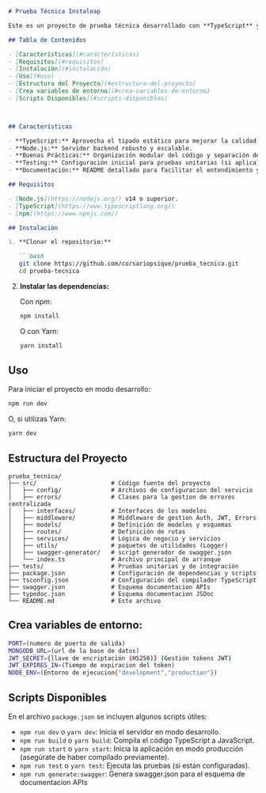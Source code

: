 ```markdown
# Prueba Técnica Instaleap

Este es un proyecto de prueba técnica desarrollado con **TypeScript** y **Node.js**. El objetivo de este proyecto es demostrar buenas prácticas en el desarrollo backend, el uso de tipado fuerte y la integración de herramientas modernas de desarrollo en JavaScript/TypeScript.

## Tabla de Contenidos

- [Características](#características)
- [Requisitos](#requisitos)
- [Instalación](#instalación)
- [Uso](#uso)
- [Estructura del Proyecto](#estructura-del-proyecto)
- [Crea variables de entorno](#crea-variables-de-entorno)
- [Scripts Disponibles](#scripts-disponibles)



## Características

- **TypeScript:** Aprovecha el tipado estático para mejorar la calidad y mantenibilidad del código.
- **Node.js:** Servidor backend robusto y escalable.
- **Buenas Prácticas:** Organización modular del código y separación de responsabilidades.
- **Testing:** Configuración inicial para pruebas unitarias (si aplica).
- **Documentación:** README detallado para facilitar el entendimiento y colaboración.

## Requisitos

- [Node.js](https://nodejs.org/) v14 o superior.
- [TypeScript](https://www.typescriptlang.org/)
- [npm](https://www.npmjs.com/) 

## Instalación

1. **Clonar el repositorio:**

   ```bash
   git clone https://github.com/corsariopsique/prueba_tecnica.git
   cd prueba-tecnica
   ```

2. **Instalar las dependencias:**

   Con npm:
   ```bash
   npm install
   ```

   O con Yarn:
   ```bash
   yarn install
   ```

## Uso

Para iniciar el proyecto en modo desarrollo:

```bash
npm run dev
```

O, si utilizas Yarn:

```bash
yarn dev
```

## Estructura del Proyecto

```
prueba_tecnica/
├── src/                     # Código fuente del proyecto
│   ├── config/              # Archivos de configuracion del servicio
│   ├── errors/              # Clases para la gestion de errores centralizada
│   ├── interfaces/          # Interfaces de los modelos
│   ├── middleware/          # Middleware de gestion Auth, JWT, Errors
│   ├── models/              # Definición de modelos y esquemas
│   ├── routes/              # Definición de rutas
│   ├── services/            # Lógica de negocio y servicios
│   ├── utils/               # paquetes de utilidades (Logger)
│   ├── swagger-generator/   # script generador de swagger.json
│   └── index.ts             # Archivo principal de arranque
├── tests/                   # Pruebas unitarias y de integración
├── package.json             # Configuración de dependencias y scripts
├── tsconfig.json            # Configuración del compilador TypeScript
├── swagger.json             # Esquema documentacion APIs
├── typedoc.json             # Esquema documentacion JSDoc
└── README.md                # Este archivo
```

## Crea variables de entorno:
   ```bash
   PORT=(numero de puerto de salida)
   MONGODB_URL=(url de la base de datos)
   JWT_SECRET={llave de encriptación (HS256)} (Gestión tokens JWT)
   JWT_EXPIRES_IN=(Tiempo de expiracion del token) 
   NODE_ENV=(Entorno de ejecucion{"development","production"})
   ```   


## Scripts Disponibles

En el archivo `package.json` se incluyen algunos scripts útiles:

- `npm run dev` o `yarn dev`: Inicia el servidor en modo desarrollo.
- `npm run build` o `yarn build`: Compila el código TypeScript a JavaScript.
- `npm run start` o `yarn start`: Inicia la aplicación en modo producción (asegúrate de haber compilado previamente).
- `npm run test` o `yarn test`: Ejecuta las pruebas (si están configuradas).
- `npm run generate:swagger`: Genera swagger.json para el esquema de documentacion APIs